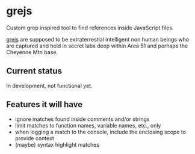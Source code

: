 # grejs

Custom grep inspired tool to find references inside JavaScript files.

[grejs](http://www.urbandictionary.com/define.php?term=grejs) are supposed to be extraterrestial intelligent non human
beings who are captured and held in secret labs deep within Area 51 and perhaps the Cheyenne Mtn base.

## Current status

In development, not functional yet.

## Features it will have

- ignore matches found inside comments and/or strings
- limit matches to function names, variable names, etc., only
- when logging a match to the console, include the enclosing scope to provide context
- (maybe) syntax highlight matches
